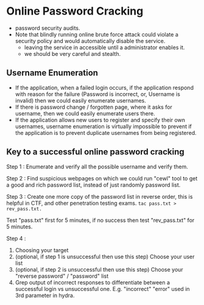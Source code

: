 # Online Password Cracking

* password security audits.
* Note that blindly running online brute force attack could violate a security policy and would automatically disable the service.
  * leaving the service in accessible until a administrator enables it.
  * we should be very careful and stealth.

## Username Enumeration

* If the application, when a failed login occurs, if the application respond with reason for the failure \(Password is incorrect, or, Username is invalid\) then we could easily enumerate usernames.
* If there is password change / forgotten page, where it asks for username, then we could easily enumerate users there.
* If the application allows new users to register and specify their own usernames, username enumeration is virtually impossible to prevent if the application is to prevent duplicate usernames from being registered.

## Key to a successful online password cracking

Step 1 : Enumerate and verify all the possible username and verify them.

Step 2 : Find suspicious webpages on which we could run "cewl" tool to get a good and rich password list, instead of just randomly password list.

Step 3 : Create one more copy of the password list in reverse order, this is helpful in CTF, and other penetration testing exams. `tac pass.txt > rev_pass.txt.` 

Test "pass.txt" first for 5 minutes, if no success then test "rev\_pass.txt" for 5 minutes.

Step 4 :

1. Choosing your target
2. \(optional, if step 1 is unsuccessful then use this step\) Choose your user list
3. \(optional, if step 2 is unsuccessful then use this step\) Choose your "reverse password" / "password" list
4. Grep output of incorrect responses to differentiate between a successful login vs unsuccessful one. E.g. "incorrect" "error" used in 3rd parameter in hydra.

